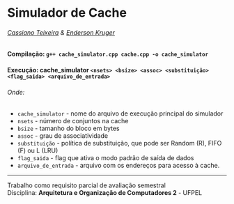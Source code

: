 # Simulador de Cache
###### [Cassiano Teixeira](https://github.com/Caspessoa) & [Enderson Kruger](https://github.com/endersonkruger)

#### Compilação: `g++ cache_simulator.cpp cache.cpp -o cache_simulator`

#### Execução: cache_simulator `<nsets> <bsize> <assoc> <substituição> <flag_saida> <arquivo_de_entrada>`

###### Onde:
- `cache_simulator` - nome do arquivo de execução principal do simulador
- `nsets` - número de conjuntos na cache
- `bsize` - tamanho do bloco em bytes
- `assoc` - grau de associatividade
- `substituição` - política de substituição, que pode ser Random (R), FIFO (F) ou L (LRU)
- `flag_saida` - flag que ativa o modo padrão de saída de dados
- `arquivo_de_entrada` - arquivo com os endereços para acesso à cache.
---
Trabalho como requisito parcial de avaliação semestral \
Disciplina: **Arquitetura e Organização de Computadores 2** - UFPEL
